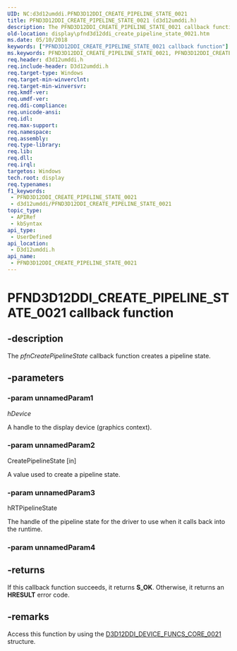 ```yaml
---
UID: NC:d3d12umddi.PFND3D12DDI_CREATE_PIPELINE_STATE_0021
title: PFND3D12DDI_CREATE_PIPELINE_STATE_0021 (d3d12umddi.h)
description: The PFND3D12DDI_CREATE_PIPELINE_STATE_0021 callback function creates a pipeline state.
old-location: display\pfnd3d12ddi_create_pipeline_state_0021.htm
ms.date: 05/10/2018
keywords: ["PFND3D12DDI_CREATE_PIPELINE_STATE_0021 callback function"]
ms.keywords: PFND3D12DDI_CREATE_PIPELINE_STATE_0021, PFND3D12DDI_CREATE_PIPELINE_STATE_0021 callback, d3d12umddi/pfnCreatePipelineState, display.pfnd3d12ddi_create_pipeline_state_0021, pfnCreatePipelineState, pfnCreatePipelineState callback function [Display Devices]
req.header: d3d12umddi.h
req.include-header: D3d12umddi.h
req.target-type: Windows
req.target-min-winverclnt: 
req.target-min-winversvr: 
req.kmdf-ver: 
req.umdf-ver: 
req.ddi-compliance: 
req.unicode-ansi: 
req.idl: 
req.max-support: 
req.namespace: 
req.assembly: 
req.type-library: 
req.lib: 
req.dll: 
req.irql: 
targetos: Windows
tech.root: display
req.typenames: 
f1_keywords:
 - PFND3D12DDI_CREATE_PIPELINE_STATE_0021
 - d3d12umddi/PFND3D12DDI_CREATE_PIPELINE_STATE_0021
topic_type:
 - APIRef
 - kbSyntax
api_type:
 - UserDefined
api_location:
 - D3d12umddi.h
api_name:
 - PFND3D12DDI_CREATE_PIPELINE_STATE_0021
---
```


# PFND3D12DDI_CREATE_PIPELINE_STATE_0021 callback function


## -description

The <i>pfnCreatePipelineState</i> callback function creates a pipeline state.

## -parameters

### -param unnamedParam1

*hDevice*

A handle to the display device (graphics context).

### -param unnamedParam2

CreatePipelineState [in]

A value used to create a pipeline state.

### -param unnamedParam3

hRTPipelineState

The handle of the pipeline state for the driver to use when it calls back into the runtime.

### -param unnamedParam4

## -returns

If this callback function succeeds, it returns **S_OK**. Otherwise, it returns an **HRESULT** error code.

## -remarks

Access this function by using the <a href="/windows-hardware/drivers/ddi/d3d12umddi/ns-d3d12umddi-d3d12ddi_device_funcs_core_0021">D3D12DDI_DEVICE_FUNCS_CORE_0021</a> structure.

